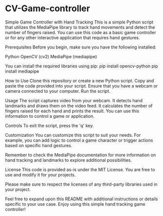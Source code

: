 # CV-Game-controller

Simple Game Controller with Hand Tracking
This is a simple Python script that utilizes the MediaPipe library to track hand movements and detect the number of fingers raised. You can use this code as a basic game controller or for any other interactive application that requires hand gestures.

Prerequisites
Before you begin, make sure you have the following installed:

Python
OpenCV (cv2)
MediaPipe (mediapipe)


You can install the required libraries using pip:
pip install opencv-python
pip install mediapipe

How to Use
Clone this repository or create a new Python script.
Copy and paste the code provided into your script.
Ensure that you have a webcam or camera connected to your computer.
Run the script.

Usage
The script captures video from your webcam.
It detects hand landmarks and draws them on the video feed.
It calculates the number of fingers raised for each hand and prints the result.
You can use this information to control a game or application.

Controls
To exit the script, press the 'q' key.

Customization
You can customize this script to suit your needs. For example, you can add logic to control a game character or trigger actions based on specific hand gestures.

Remember to check the MediaPipe documentation for more information on hand tracking and landmarks to explore additional possibilities.

License
This code is provided as-is under the MIT License. You are free to use and modify it for your projects.

Please make sure to respect the licenses of any third-party libraries used in your project.

Feel free to expand upon this README with additional instructions or details specific to your use case. Enjoy using this simple hand tracking game controller!
